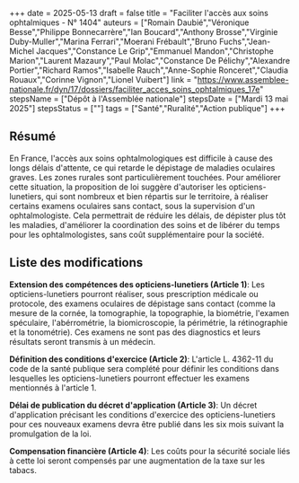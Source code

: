 +++
date = 2025-05-13
draft = false
title = "Faciliter l'accès aux soins ophtalmiques - N° 1404"
auteurs = ["Romain Daubié","Véronique Besse","Philippe Bonnecarrère","Ian Boucard","Anthony Brosse","Virginie Duby-Muller","Marina Ferrari","Moerani Frébault","Bruno Fuchs","Jean-Michel Jacques","Constance Le Grip","Emmanuel Mandon","Christophe Marion","Laurent Mazaury","Paul Molac","Constance De Pélichy","Alexandre Portier","Richard Ramos","Isabelle Rauch","Anne-Sophie Ronceret","Claudia Rouaux","Corinne Vignon","Lionel Vuibert"]
link = "https://www.assemblee-nationale.fr/dyn/17/dossiers/faciliter_acces_soins_ophtalmiques_17e"
stepsName = ["Dépôt à l'Assemblée nationale"]
stepsDate = ["Mardi 13 mai 2025"]
stepsStatus = [""]
tags = ["Santé","Ruralité","Action publique"]
+++

## Résumé

En France, l'accès aux soins ophtalmologiques est difficile à cause des longs délais d'attente, ce qui retarde le dépistage de maladies oculaires graves. Les zones rurales sont particulièrement touchées. Pour améliorer cette situation, la proposition de loi suggère d'autoriser les opticiens-lunetiers, qui sont nombreux et bien répartis sur le territoire, à réaliser certains examens oculaires sans contact, sous la supervision d'un ophtalmologiste. Cela permettrait de réduire les délais, de dépister plus tôt les maladies, d'améliorer la coordination des soins et de libérer du temps pour les ophtalmologistes, sans coût supplémentaire pour la société.

## Liste des modifications

**Extension des compétences des opticiens-lunetiers (Article 1)**: Les opticiens-lunetiers pourront réaliser, sous prescription médicale ou protocole, des examens oculaires de dépistage sans contact (comme la mesure de la cornée, la tomographie, la topographie, la biométrie, l'examen spéculaire, l'abérrométrie, la biomicroscopie, la périmétrie, la rétinographie et la tonométrie). Ces examens ne sont pas des diagnostics et leurs résultats seront transmis à un médecin.

**Définition des conditions d'exercice (Article 2)**: L'article L. 4362-11 du code de la santé publique sera complété pour définir les conditions dans lesquelles les opticiens-lunetiers pourront effectuer les examens mentionnés à l'article 1.

**Délai de publication du décret d'application (Article 3)**: Un décret d'application précisant les conditions d'exercice des opticiens-lunetiers pour ces nouveaux examens devra être publié dans les six mois suivant la promulgation de la loi.

**Compensation financière (Article 4)**: Les coûts pour la sécurité sociale liés à cette loi seront compensés par une augmentation de la taxe sur les tabacs.
